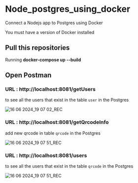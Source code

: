 # Node_postgres_using_docker
 Connect a Nodejs app to Postgres using Docker

You must have a version of Docker installed 

## Pull this repositories
Running **docker-compose up --build**

## Open Postman

### URL : http://localhost:8081/getUsers

to see all the users that exist in the table `user` in the Postgres

![16 06 2024_19 07 02_REC](https://github.com/dzois-ar/Node_postgres_using_docker/assets/80916754/726ebf72-b2f3-4dc6-a623-eb330083270f)



### URL : http://localhost:8081/getQrcodeInfo
add new qrcode in table  `qrcode` in the Postgres

![16 06 2024_19 07 51_REC](https://github.com/dzois-ar/Node_postgres_using_docker/assets/80916754/44520ce1-b72e-498f-8ec4-1b81909f5a66)

### URL : http://localhost:8081/users

to see all the users that exist in the table `qrcode` in the Postgres

![16 06 2024_19 07 51_REC](https://github.com/dzois-ar/Node_postgres_using_docker/assets/80916754/44520ce1-b72e-498f-8ec4-1b81909f5a66)





